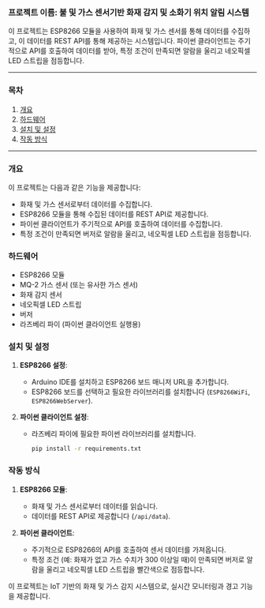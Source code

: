### 프로젝트 이름: 불 및 가스 센서기반 화재 감지 및 소화기 위치 알림 시스템

이 프로젝트는 ESP8266 모듈을 사용하여 화재 및 가스 센서를 통해 데이터를 수집하고, 이 데이터를 REST API를 통해 제공하는 시스템입니다. 파이썬 클라이언트는 주기적으로 API를 호출하여 데이터를 받아, 특정 조건이 만족되면 알람을 울리고 네오픽셀 LED 스트립을 점등합니다.

---

### 목차

1. [개요](#개요)
2. [하드웨어](#하드웨어)
3. [설치 및 설정](#설치-및-설정)
4. [작동 방식](#작동-방식)

---

### 개요

이 프로젝트는 다음과 같은 기능을 제공합니다:

- 화재 및 가스 센서로부터 데이터를 수집합니다.
- ESP8266 모듈을 통해 수집된 데이터를 REST API로 제공합니다.
- 파이썬 클라이언트가 주기적으로 API를 호출하여 데이터를 수집합니다.
- 특정 조건이 만족되면 버저로 알람을 울리고, 네오픽셀 LED 스트립을 점등합니다.

### 하드웨어

- ESP8266 모듈
- MQ-2 가스 센서 (또는 유사한 가스 센서)
- 화재 감지 센서
- 네오픽셀 LED 스트립
- 버저
- 라즈베리 파이 (파이썬 클라이언트 실행용)

### 설치 및 설정

1. **ESP8266 설정**:

   - Arduino IDE를 설치하고 ESP8266 보드 매니저 URL을 추가합니다.
   - ESP8266 보드를 선택하고 필요한 라이브러리를 설치합니다 (`ESP8266WiFi`, `ESP8266WebServer`).

2. **파이썬 클라이언트 설정**:

   - 라즈베리 파이에 필요한 파이썬 라이브러리를 설치합니다.
     ```bash
     pip install -r requirements.txt
     ```

### 작동 방식

1. **ESP8266 모듈**:
   - 화재 및 가스 센서로부터 데이터를 읽습니다.
   - 데이터를 REST API로 제공합니다 (`/api/data`).

2. **파이썬 클라이언트**:
   - 주기적으로 ESP8266의 API를 호출하여 센서 데이터를 가져옵니다.
   - 특정 조건 (예: 화재가 없고 가스 수치가 300 이상일 때)이 만족되면 버저로 알람을 울리고 네오픽셀 LED 스트립을 빨간색으로 점등합니다.

이 프로젝트는 IoT 기반의 화재 및 가스 감지 시스템으로, 실시간 모니터링과 경고 기능을 제공합니다.